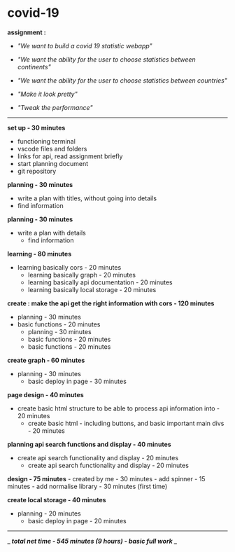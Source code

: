 # covid-19

**assignment :**

- _"We want to build a covid 19 statistic webapp"_

- _"We want the ability for the user to choose statistics between continents"_

- _"We want the ability for the user to choose statistics between countries"_

- _"Make it look pretty"_

- _"Tweak the performance"_

<!-- __""__ -->
-------------------------------------------------------------------------------

**set up - 30 minutes**
  - functioning terminal
  - vscode files and folders
  - links for api, read assignment briefly
  - start planning document
  - git repository


**planning - 30 minutes**
  - write a plan with titles, without going into details
  - find information


**planning - 30 minutes**
  - write a plan with details
	- find information


**learning - 80 minutes**
  - learning basically cors - 20 minutes
	- learning basically graph - 20 minutes
	- learning basically api documentation - 20 minutes
	- learning basically local storage - 20 minutes


**create : make the api get the right information with cors - 120 minutes**
  - planning - 30 minutes
  - basic functions - 20 minutes
	- planning - 30 minutes
	-  basic functions - 20 minutes
	-  basic functions - 20 minutes


**create graph - 60 minutes**
  - planning - 30 minutes
	- basic deploy in page - 30 minutes


**page design - 40 minutes**
  - create basic html structure to be able to process api information into - 20 minutes
	- create basic html - including buttons, and basic important main divs - 20 minutes


**planning api search functions and display - 40 minutes**
  - create api search functionality and display - 20 minutes
	-  create api search functionality and display - 20 minutes


**design - 75 minutes**
	- created by me - 30 minutes
	- add spinner - 15 minutes
	- add normalise library - 30 minutes (first time)


**create local storage - 40 minutes**
  - planning - 20 minutes
	- basic deploy in page - 20 minutes

-------------------------------------------------------------------------------
**_ _total net time - 545 minutes (9 hours) - basic full work_ _**